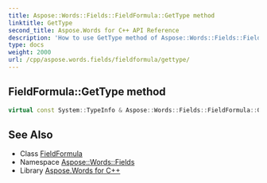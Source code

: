 ```yaml
---
title: Aspose::Words::Fields::FieldFormula::GetType method
linktitle: GetType
second_title: Aspose.Words for C++ API Reference
description: 'How to use GetType method of Aspose::Words::Fields::FieldFormula class in C++.'
type: docs
weight: 2000
url: /cpp/aspose.words.fields/fieldformula/gettype/
---
```

## FieldFormula::GetType method




```cpp
virtual const System::TypeInfo & Aspose::Words::Fields::FieldFormula::GetType() const override
```

## See Also

* Class [FieldFormula](../)
* Namespace [Aspose::Words::Fields](../../)
* Library [Aspose.Words for C++](../../../)
